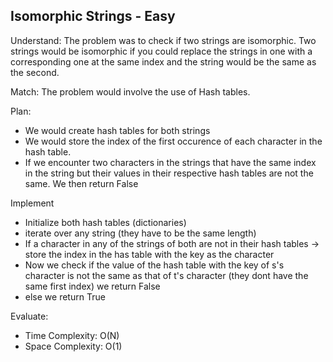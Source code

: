 ## Isomorphic Strings - Easy
Understand:
The problem was to check if two strings are isomorphic. Two strings would be isomorphic if you could replace the strings in one with a corresponding one at the same index and the string would be the same as the second.

Match:
The problem would involve the use of Hash tables.

Plan:
- We would create hash tables for both strings
- We would store the index of the first occurence of each character in the hash table.
- If we encounter two characters in the strings that have the same index in the string but their values in their respective hash tables are not the same. We then return False

Implement
- Initialize both hash tables (dictionaries)
- iterate over any string (they have to be the same length)
- If a character in any of the strings of both are not in their hash tables -> store the 
index in the has table with the key as the character
- Now we check if the value of the hash table with the key of s's character is not the same as that of t's character (they dont have the same first index) we return False
- else we return True

Evaluate:
- Time Complexity: O(N)
- Space Complexity: O(1)